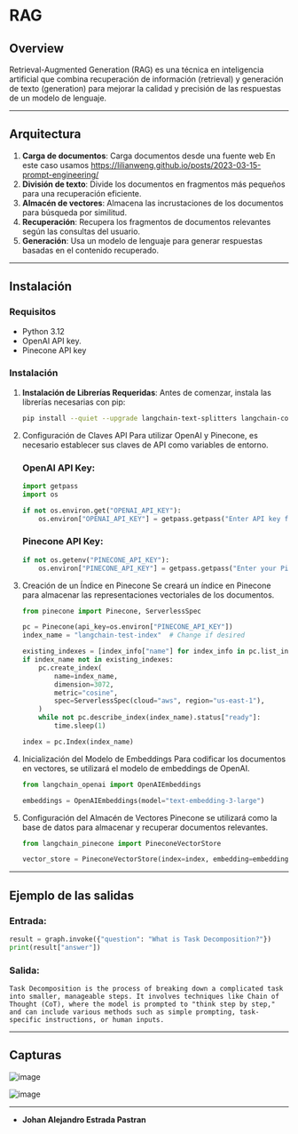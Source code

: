 # RAG

## Overview

Retrieval-Augmented Generation (RAG) es una técnica en inteligencia artificial que combina recuperación de información (retrieval) y generación de texto (generation) para mejorar la calidad y precisión de las respuestas de un modelo de lenguaje.

---

## Arquitectura

1. **Carga de documentos**: Carga documentos desde una fuente web En este caso usamos https://lilianweng.github.io/posts/2023-03-15-prompt-engineering/
2. **División de texto**: Divide los documentos en fragmentos más pequeños para una recuperación eficiente.  
3. **Almacén de vectores**: Almacena las incrustaciones de los documentos para búsqueda por similitud.  
4. **Recuperación**: Recupera los fragmentos de documentos relevantes según las consultas del usuario.  
5. **Generación**: Usa un modelo de lenguaje para generar respuestas basadas en el contenido recuperado.

---

## Instalación

### Requisitos

- Python 3.12
- OpenAI API key.
- Pinecone API key

### Instalación

1. **Instalación de Librerías Requeridas**:
Antes de comenzar, instala las librerías necesarias con pip:
    
    ```bash
    pip install --quiet --upgrade langchain-text-splitters langchain-community langgraph beautifulsoup4 langchain-openai langchain-pinecone pinecone-notebooks
    
    ```
    
2. Configuración de Claves API
Para utilizar OpenAI y Pinecone, es necesario establecer sus claves de API como variables de entorno.
    
    ### OpenAI API Key:
    
    ```python
    import getpass
    import os
    
    if not os.environ.get("OPENAI_API_KEY"):
        os.environ["OPENAI_API_KEY"] = getpass.getpass("Enter API key for OpenAI: ")
    
    ```
    
    ### Pinecone API Key:
    
    ```python
    if not os.getenv("PINECONE_API_KEY"):
        os.environ["PINECONE_API_KEY"] = getpass.getpass("Enter your Pinecone API key: ")
    
    ```
    
3. Creación de un Índice en Pinecone
Se creará un índice en Pinecone para almacenar las representaciones vectoriales de los documentos.
    
    ```python
    from pinecone import Pinecone, ServerlessSpec
    
    pc = Pinecone(api_key=os.environ["PINECONE_API_KEY"])
    index_name = "langchain-test-index"  # Change if desired
    
    existing_indexes = [index_info["name"] for index_info in pc.list_indexes()]
    if index_name not in existing_indexes:
        pc.create_index(
            name=index_name,
            dimension=3072,
            metric="cosine",
            spec=ServerlessSpec(cloud="aws", region="us-east-1"),
        )
        while not pc.describe_index(index_name).status["ready"]:
            time.sleep(1)
    
    index = pc.Index(index_name)
    
    ```
    
4. Inicialización del Modelo de Embeddings
Para codificar los documentos en vectores, se utilizará el modelo de embeddings de OpenAI.
    
    ```python
    from langchain_openai import OpenAIEmbeddings
    
    embeddings = OpenAIEmbeddings(model="text-embedding-3-large")
    
    ```
    
5.  Configuración del Almacén de Vectores
Pinecone se utilizará como la base de datos para almacenar y recuperar documentos relevantes.
    
    ```python
    from langchain_pinecone import PineconeVectorStore
    
    vector_store = PineconeVectorStore(index=index, embedding=embeddings)
    
    ```
    

---

## Ejemplo de las salidas

### Entrada:

```python
result = graph.invoke({"question": "What is Task Decomposition?"})
print(result["answer"])

```

### Salida:

```
Task Decomposition is the process of breaking down a complicated task into smaller, manageable steps. It involves techniques like Chain of Thought (CoT), where the model is prompted to "think step by step," and can include various methods such as simple prompting, task-specific instructions, or human inputs.

```

---

## Capturas

![image]()

![image]()

---


* **Johan Alejandro Estrada Pastran** 
